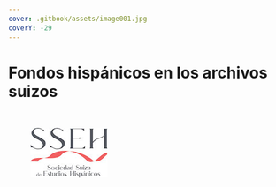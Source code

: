 ```yaml
---
cover: .gitbook/assets/image001.jpg
coverY: -29
---
```


# Fondos hispánicos en los archivos suizos

<div>

<figure><img src="https://upload.wikimedia.org/wikipedia/commons/2/2b/Logo_Universit%C3%A9_de_Lausanne.svg" alt=""><figcaption></figcaption></figure>

 

<figure><img src=".gitbook/assets/Logo-SSEH (1).jpg" alt=""><figcaption></figcaption></figure>

</div>
